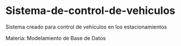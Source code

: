 # Sistema-de-control-de-vehiculos
Sistema creado para control de vehículos en los estacionamientos 

Materia: Modelamiento de Base de Datos
